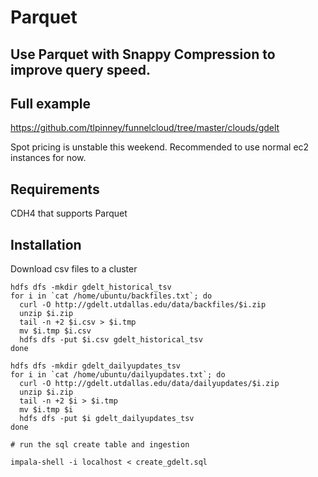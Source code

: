 # Parquet


## Use Parquet with Snappy Compression to improve query speed. 

## Full example 

https://github.com/tlpinney/funnelcloud/tree/master/clouds/gdelt

Spot pricing is unstable this weekend. Recommended to use normal ec2 instances
for now.


## Requirements 

CDH4 that supports Parquet 

## Installation 

Download csv files to a cluster 

    hdfs dfs -mkdir gdelt_historical_tsv 
    for i in `cat /home/ubuntu/backfiles.txt`; do
      curl -O http://gdelt.utdallas.edu/data/backfiles/$i.zip
      unzip $i.zip
      tail -n +2 $i.csv > $i.tmp 
      mv $i.tmp $i.csv 
      hdfs dfs -put $i.csv gdelt_historical_tsv 
    done 

    hdfs dfs -mkdir gdelt_dailyupdates_tsv 
    for i in `cat /home/ubuntu/dailyupdates.txt`; do 
      curl -O http://gdelt.utdallas.edu/data/dailyupdates/$i.zip 
      unzip $i.zip 
      tail -n +2 $i > $i.tmp 
      mv $i.tmp $i 
      hdfs dfs -put $i gdelt_dailyupdates_tsv 
    done

    # run the sql create table and ingestion 
    
    impala-shell -i localhost < create_gdelt.sql

     





